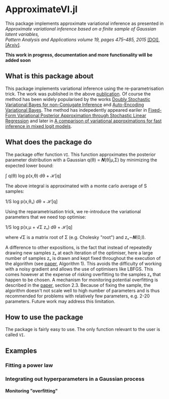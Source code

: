 # ApproximateVI.jl

This package implements approximate variational inference as presented in  
*Approximate variational inference based on a finite sample of Gaussian latent variables,  
Pattern Analysis and Applications volume 19, pages 475–485, 2015* [[DOI]](https://doi.org/10.1007/s10044-015-0496-9), [[Arxiv]](https://arxiv.org/pdf/1906.04507.pdf).

**This work in progress, documentation and more functionality will be added soon**


## What is this package about

This package implements variational inference using the re-parametrisation trick.
The work was published in the above [publication](https://arxiv.org/pdf/1906.04507.pdf). 
Of course the method has been widely popularised by the works [Doubly Stochastic Variational Bayes for non-Conjugate Inference](http://proceedings.mlr.press/v32/titsias14.pdf) and [Auto-Encoding Variational Bayes](https://arxiv.org/abs/1312.6114).
The method has indepedently appeared eariler in [Fixed-Form Variational Posterior Approximation through Stochastic Linear Regression](https://arxiv.org/abs/1206.6679) and later in [A comparison of variational approximations for fast inference in mixed logit models](https://link.springer.com/article/10.1007%2Fs00180-015-0638-y).


## What does the package do

The package offer function `VI`. This function approximates the posterior parameter distribution
with a Gaussian q(θ) = 𝜨(θ|μ,Σ) by minimizing the expected lower bound:

∫ q(θ) log p(x,θ) dθ + ℋ[q]

The above integral is approximated with a monte carlo average of S samples:

1/S log p(x,θₛ) dθ + ℋ[q]

Using the reparametrisation trick, we re-introduce the variational parameters that we need top optimise:

1/S log p(x,μ + √Σ zₛ) dθ + ℋ[q]

where √Σ is a matrix root of Σ (e.g. Cholesky "root") and zₛ∼𝜨(0,I).

A difference to other expositions, is the fact
that instead of repeatedly drawing new samples zₛ at each iteration of the optimiser, here a large number of samples zₛ is drawn
and kept fixed throughout the execution of the algorithm (see [paper](https://arxiv.org/pdf/1906.04507.pdf), Algorithm 1).
This avoids the difficulty of working with a noisy gradient and allows the use of optimisers like LBFGS. This comes however at the expense of risking overfitting to the samples zₛ that happen to be chosen. A mechanism for monitoring potential overfitting is described in the [paper](https://arxiv.org/pdf/1906.04507.pdf), section 2.3. Because of fixing the sample, the algorithm doesn't not scale well to high number of parameters and is thus recommended for problems with relatively few parameters, e.g. 2-20 parameters. Future work may address this limitation.


## How to use the package

The package is fairly easy to use. The only function relevant to the user is called `VI`.


## Examples

### Fitting a power law

### Integrating out hyperparameters in a Gaussian process

#### Monitoring "overfitting"

